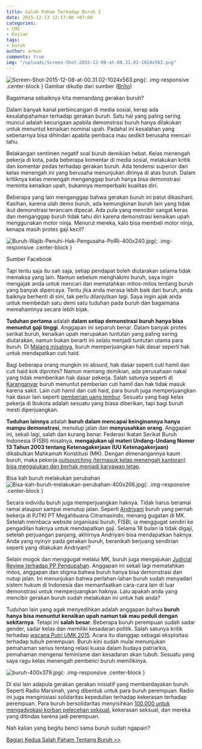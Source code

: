 ```yaml
---
title: Salah Paham Terhadap Buruh I
date: 2015-12-13 12:17:00 +07:00
categories:
- CMS
- Kajian
tags:
- buruh
author: arman
comments: true
img: "/uploads/Screen-Shot-2015-12-08-at-00.31.02-1024x563.png"
---
```


![Screen-Shot-2015-12-08-at-00.31.02-1024x563.png](/uploads/Screen-Shot-2015-12-08-at-00.31.02-1024x563.png){: .img-responsive .center-block }
Gambar dikutip dari sumber ([Brilio](http://www.brilio.net/news/curhatan-wanita-tentang-gaji-ini-menohok-buruh-yang-gemar-berdemo-151127q.html))

Bagaimana sebaiknya kita memandang gerakan buruh?

Dalam banyak kanal perbincangan di media sosial, kerap ada kesalahpahaman terhadap gerakan buruh. Satu hal yang paling sering muncul adalah kecurigaan apabila demonstrasi buruh hanya dilakukan untuk menuntut kenaikan nominal upah. Padahal ini kesalahan yang sebenarnya bisa dihindari apabila pembaca mau sedikit berusaha mencari tahu.

Belakangan sentimen negatif soal buruh demikian hebat. Kelas menengah pekerja di kota, pada beberapa komentar di media sosial, melakukan kritik dan komentar pedas terhadap gerakan buruh. Ada tendensi superior dari kelas menengah ini yang berusaha menunjukan dirinya di atas buruh. Dalam kritiknya kelas menengah menganggap buruh hanya bisa demonstrasi meminta kenaikan upah, bukannya memperbaiki kualitas diri.

Beberapa yang lain menganggap bahwa gerakan buruh ini patut dikasihani. Kasihan, karena ulah demo buruh, ada kemungkinan buruh lain yang tidak ikut demonstrasi terancam dipecat. Ada pula yang mencibir sangat keras dan menganggap buruh tidak tahu diri karena demonstrasi kenaikan upah menggunakan motor ninja. Menurut mereka, kalo bisa membeli motor ninja, kenapa masih protes gaji kecil?

![Buruh-Wajib-Penuhi-Hak-Pengusaha-PolRi-400x240.jpg](/uploads/Buruh-Wajib-Penuhi-Hak-Pengusaha-PolRi-400x240.jpg){: .img-responsive .center-block }

Sumber Facebook

Tapi tentu saja itu sah saja, setiap pendapat boleh diutarakan selama tidak memaksa yang lain. Namun sebelum menghakimi buruh, saya ingin mengajak anda untuk mencari dan mematahkan mitos-mitos tentang buruh yang banyak dipercaya. Tentu jika anda merasa lebih baik dari buruh, anda baiknya berhenti di sini, tak perlu dilanjutkan lagi. Saya ingin ajak anda untuk membedah satu demi satu tuduhan pada buruh dan bagaimana memahaminya secara lebih bijak.

**Tuduhan pertama** adalah **dalam setiap demonstrasi buruh hanya bisa menuntut gaji tinggi**. Anggapan ini separuh benar. Dalam banyak protes serikat buruh, kenaikan upah merupakan tuntutan yang paling sering diutarakan, namun bukan berarti ini selalu menjadi tuntutan utama para buruh. Di [Malang misalnya](http://nasional.kompas.com/read/2009/04/14/18060269/tuntut.hak.cuti.haid.buruh.di.kota.malang.demo), buruh memperjuangkan hak dasar seperti hak untuk mendapatkan cuti haid.

Bagi beberapa orang mungkin ini absurd, hak dasar seperti cuti hamil dan cuti haid kok diprotes? Namun memang demikian, ada perusahaan nakal yang tidak memberikan hak dasar pekerja. Salah satunya seperti di [Karanganyar](http://suaramerdeka.com/v1/index.php/read/news/2013/08/20/168885/Tak-Diberi-Hak-Cuti-Hamil-350-Buruh-Demo) buruh menuntut pemberian cuti hamil dan hak tidak masuk karena sakit. Lain cuti hamil dan cuti haid, para buruh juga memperjuangkan hak dasar lain seperti [pemberian uang lembur](http://solidaritas.net/2015/05/tuntut-keadilan-buruh-demo-di-phi-bandung.html). Sesuatu yang bagi kelas pekerja di Ibukota adalah sesuatu yang biasa diberikan, tapi bagi buruh mesti diperjuangkan.

**Tuduhan lainnya** adalah **buruh dalam mencapai keinginannya hanya mampu demonstrasi**, menutup jalan dan **menyusahkan orang**. Anggapan ini, sekali lagi, salah dan kurang benar. Federasi Ikatan Serikat Buruh Indonesia (FISBI) misalnya, **mengajukan uji materi Undang-Undang Nomor 13 Tahun 2003 tentang Ketenagakerjaan (UU Ketenagakerjaan)** dikabulkan Mahkamah Konstitusi (MK). Dengan dimenangannya kaum buruh, maka pekerja [outsourching (termasuk kelas menengah kantoran) bisa mengajukan dan berhak menjadi karyawan tetap](http://nasional.news.viva.co.id/news/read/695581-gugatan-dikabulkan-mk--buruh--ini-penantian-panjang).

Bisa kah buruh melakukan perubahan
![Bisa-kah-buruh-melakukan-perubahan-400x266.jpg](/uploads/Bisa-kah-buruh-melakukan-perubahan-400x266.jpg){: .img-responsive .center-block }

Secara individu buruh juga memperjuangkan haknya. Tidak harus beramai ramai ataupun sampai menutup jalan. Seperti [Andriyani](http://news.detik.com/berita/1966857/kisah-buruh-andriyani-seorang-diri-menggugat-negara-dan-menang) buruh yang pernah bekerja di PJTKI PT Megahbuana Citramasindo, menang gugatan di MK. Setelah membaca website organisasi buruh, FISBI, ia menggugat sendiri ke pengadilan haknya untuk mendapatkan gaji. Selama 18 bulan ia tidak digaji, setelah perjuangan panjang, akhirnya Andriyani bisa mendapatkan haknya. Anda yang nyinyir pada gerakan buruh, beranikah berjuang sendirian seperti yang dilakukan Andriyani?

Selain mogok dan menggugat melalui MK, buruh juga mengajukan [Judicial Review terhadap PP Pengupahan](http://bandung.bisnis.com/read/20151111/5/544976/buruh-siap-ajukan-judicial-review-pp-pengupahan-ke-mk). Anggapan ini sekali lagi mematahkan mitos, anggapan dan stigma bahwa buruh hanya bisa demonstrasi dan nutup jalan. Ini menunjukan bahwa perlahan-lahan buruh sudah menyadari sistem hukum di Indonesia dan memanfaatkan cara-cara lain di luar demonstrasi untuk memperjuangkan haknya. Lalu apakah anda yang mencibir gerakan buruh sudah melakukan ini untuk hak anda?

Tuduhan lain yang agak menyedihkan adalah anggapan bahwa **buruh hanya bisa menuntut kenaikan upah namun tak mau peduli dengan sekitarnya**. Tetapi  ini **salah besar**. Beberapa buruh perempuan sudah sadar gender, sadar kelas dan memiliki kesadaran politik. Salah satunya kritik terhadap [wacana Putri UMK 2015](http://solidaritas.net/2014/11/penindasan-perempuan-dibalik-putri-umk-2015.html). Acara itu dianggap sebagai eksploitasi terhadap tubuh perempuan. Buruh kini sudah mulai menunjukan pemahaman serius tentang relasi kuasa dalam budaya patriarkis, pemahaman mengenai feminisme dan kesadaran akan tubuh. Sesuatu yang saya ragu kelas menengah pembenci buruh memilikinya.

![buruh-400x379.jpg](/uploads/buruh-400x379.jpg){: .img-responsive .center-block }

Di sisi lain adapula gerakan gerakan inisiatif yang memberdayakan buruh. Seperti Radio Marsinah, yang dibentuk untuk para buruh perempuan. Radio ini juga menginisiasi solidaritas kepedulian terhadap kekerasan terhadap perempuan. Para buruh bersolidaritas menyisihkan [100.000 untuk mengadvokasi korban pelecehan seksual](https://marsinahfm.wordpress.com/2013/07/19/gerakan-rp-100000-melawan-kekerasan-terhadap-perempuan/), kekerasan seksual, dan mereka yang ditindas karena jadi perempuan.

Nah kalian yang begitu benci sama buruh sudah ngapain?

[Bagian Kedua Salah Paham Tentang Buruh >>](http://ciptamedia.org/salah-paham-tentang-buruh-ii/)